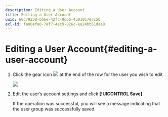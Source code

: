 ```yaml
---
description: Editing a User Account
title: Editing a User Account
uuid: 60c79258-bb6e-42fc-9d6b-4381057e3c50
exl-id: fa80efa0-7af7-4ec9-826c-ea24bb51dae8
---
```

# Editing a User Account{#editing-a-user-account}

1. Click the gear icon ![](assets/edit_icon.png) at the end of the row for the user you wish to edit

   ![](assets/edit_user_account.png)

1. Edit the user’s account settings and click **[!UICONTROL Save]**.

   If the operation was successful, you will see a message indicating that the user group was successfully saved.
